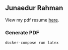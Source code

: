 ## Junaedur Rahman
View my pdf resume [here](https://github.com/junaedcse/resume-master/blob/master/resume-master/Junaedur%20Rahman.pdf).

### Generate PDF
```
docker-compose run latex
```
